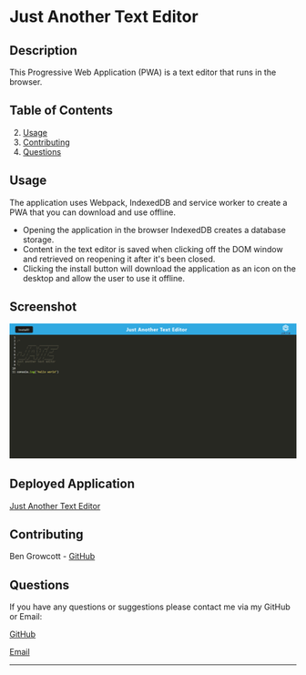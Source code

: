 # Just Another Text Editor

## Description

This Progressive Web Application (PWA) is a text editor that runs in the browser.

## Table of Contents

2. [Usage](#usage)
4. [Contributing](#contributing)
5. [Questions](#questions)

## Usage

The application uses Webpack, IndexedDB and service worker to create a PWA that you can download and use offline. 

- Opening the application in the browser IndexedDB creates a database storage.
- Content in the text editor is saved when clicking off the DOM window and retrieved on reopening it after it's been closed.
- Clicking the install button will download the application as an icon on the desktop and allow the user to use it offline.

## Screenshot

![Deployed Application](./screencapture-text-editing-is-fun-herokuapp-2022-05-15-23_46_04.png)

## Deployed Application

[Just Another Text Editor](https://text-editing-is-fun.herokuapp.com/)

## Contributing

Ben Growcott - [GitHub](https://github.com/BGrowcott)

## Questions

If you have any questions or suggestions please contact me via my GitHub or Email:

[GitHub](https://github.com/BGrowcott)

[Email](mailto:bg.coding101@gmail.com)

----
